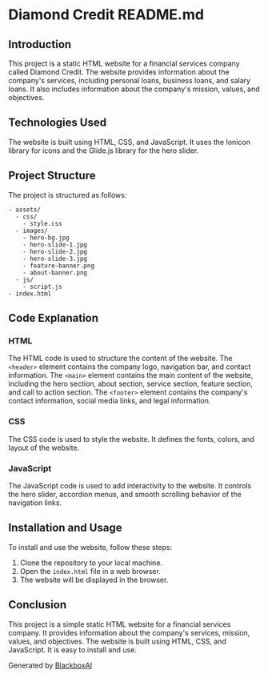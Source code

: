  # Diamond Credit README.md

## Introduction

This project is a static HTML website for a financial services company called Diamond Credit. The website provides information about the company's services, including personal loans, business loans, and salary loans. It also includes information about the company's mission, values, and objectives.

## Technologies Used

The website is built using HTML, CSS, and JavaScript. It uses the Ionicon library for icons and the Glide.js library for the hero slider.

## Project Structure

The project is structured as follows:

```
- assets/
  - css/
    - style.css
  - images/
    - hero-bg.jpg
    - hero-slide-1.jpg
    - hero-slide-2.jpg
    - hero-slide-3.jpg
    - feature-banner.png
    - about-banner.png
  - js/
    - script.js
- index.html
```

## Code Explanation

### HTML

The HTML code is used to structure the content of the website. The `<header>` element contains the company logo, navigation bar, and contact information. The `<main>` element contains the main content of the website, including the hero section, about section, service section, feature section, and call to action section. The `<footer>` element contains the company's contact information, social media links, and legal information.

### CSS

The CSS code is used to style the website. It defines the fonts, colors, and layout of the website.

### JavaScript

The JavaScript code is used to add interactivity to the website. It controls the hero slider, accordion menus, and smooth scrolling behavior of the navigation links.

## Installation and Usage

To install and use the website, follow these steps:

1. Clone the repository to your local machine.
2. Open the `index.html` file in a web browser.
3. The website will be displayed in the browser.

## Conclusion

This project is a simple static HTML website for a financial services company. It provides information about the company's services, mission, values, and objectives. The website is built using HTML, CSS, and JavaScript. It is easy to install and use.

Generated by [BlackboxAI](https://www.blackbox.ai)